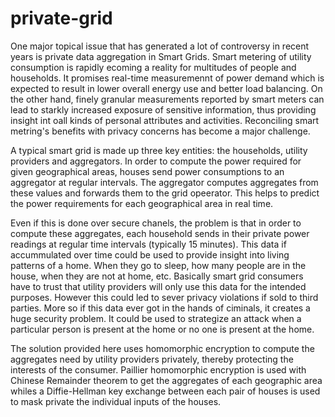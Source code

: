 # private-grid
One major topical issue that has generated a lot of controversy in recent years is private data aggregation in Smart Grids. Smart metering of utility consumption is rapidly ecoming a reality for multitudes of people and households. It promises real-time measuremennt of power demand which is expected to result in lower overall energy use and better load balancing. On the other hand, finely granular measurements reported by smart meters can lead to starkly increased exposure of sensitive information, thus providing insight int oall kinds of personal attributes and activities. Reconciling smart metring's benefits with privacy concerns has become a major challenge.

A typical smart grid is made up three key entities: the households, utility providers and aggregators. In order to compute the power required for given geographical areas, houses send power consumptions to an aggregator at regular intervals. The aggregator computes aggregates from these values and forwards them to the grid opeerator. This helps to predict the power requirements for each geographical area in real time.

Even if this is done over secure chanels, the problem is that in order to compute these aggregates, each household sends in their private power readings at regular time intervals (typically 15 minutes). This data if accummulated over time could be used to provide insight into living patterns of a home. When they go to sleep, how many people are in the house, when they are not at home, etc. Basically smart grid consumers have to trust that utility providers will only use this data for the intended purposes. However this could led to sever privacy violations if sold to third parties. More  so if this data ever got in the hands of ciminals, it creates a huge security problem. It could be used to strategize an attack when a particular person is present at the home or no one is present at the home.

The solution provided here uses homomorphic encryption to compute the aggregates need by utility providers privately, thereby protecting the interests of the consumer. Paillier homomorphic encryption is used with Chinese Remainder theorem to get the aggregates of each geographic area whiles a Diffie-Hellman key exchange between each pair of houses is used to mask private the individual inputs of the houses.
